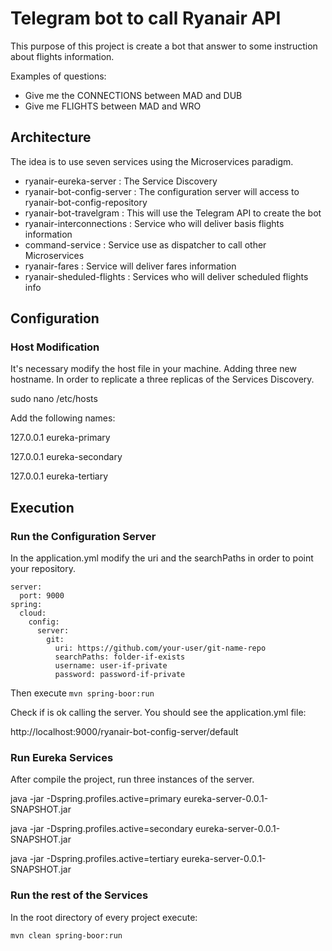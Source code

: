 # Telegram bot to call Ryanair API

This purpose of this project is create a bot that answer to some instruction about flights information.

Examples of questions:
- Give me the CONNECTIONS between MAD and DUB
- Give me FLIGHTS between MAD and WRO

## Architecture
The idea is to use seven services using the Microservices paradigm.

- ryanair-eureka-server       : The Service Discovery
- ryanair-bot-config-server   : The configuration server will access to ryanair-bot-config-repository
- ryanair-bot-travelgram			: This will use the Telegram API to create the bot
- ryanair-interconnections    : Service who will deliver basis flights information
- command-service             : Service use as dispatcher to call other Microservices
- ryanair-fares               : Service will deliver fares information
- ryanair-sheduled-flights    : Services who will deliver scheduled flights info

## Configuration

### Host Modification
It's necessary modify the host file in your machine. Adding three new hostname. In order to replicate a three replicas of the Services Discovery.

sudo nano /etc/hosts

Add the following names:


127.0.0.1       eureka-primary

127.0.0.1       eureka-secondary

127.0.0.1       eureka-tertiary

## Execution

### Run the Configuration Server
In the application.yml modify the uri and the searchPaths in order to point your repository.

```
server:
  port: 9000
spring:
  cloud:
    config:
      server:
        git:
          uri: https://github.com/your-user/git-name-repo
          searchPaths: folder-if-exists
          username: user-if-private
          password: password-if-private
```


Then execute `mvn spring-boor:run`

Check if is ok calling the server. You should see the application.yml file:

http://localhost:9000/ryanair-bot-config-server/default


### Run Eureka Services
After compile the project, run three instances of the server.

java -jar -Dspring.profiles.active=primary eureka-server-0.0.1-SNAPSHOT.jar

java -jar -Dspring.profiles.active=secondary eureka-server-0.0.1-SNAPSHOT.jar

java -jar -Dspring.profiles.active=tertiary eureka-server-0.0.1-SNAPSHOT.jar


### Run the rest of the Services
In the root directory of every project execute:

`mvn clean spring-boor:run`
